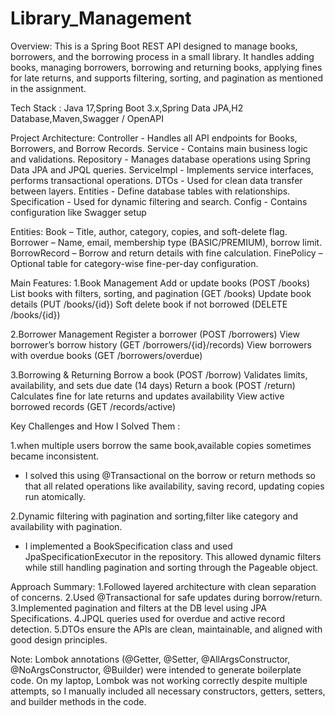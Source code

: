 # Library_Management
Overview:
This is a Spring Boot REST API designed to manage books, borrowers, and the borrowing process in a small library.
It handles adding books, managing borrowers, borrowing and returning books, applying fines for late returns, and supports filtering, sorting, and pagination as mentioned in the assignment.

Tech Stack  : Java 17,Spring Boot 3.x,Spring Data JPA,H2 Database,Maven,Swagger / OpenAPI

Project Architecture:
Controller    - Handles all API endpoints for Books, Borrowers, and Borrow Records.
Service       -  Contains main business logic and validations.
Repository	  -  Manages database operations using Spring Data JPA and JPQL queries.
ServiceImpl	  -  Implements service interfaces, performs transactional operations.
DTOs	        -  Used for clean data transfer between layers.
Entities	    -  Define database tables with relationships.
Specification	-  Used for dynamic filtering and search.
Config	      -  Contains configuration like Swagger setup

 Entities: 
Book – Title, author, category, copies, and soft-delete flag.
Borrower – Name, email, membership type (BASIC/PREMIUM), borrow limit.
BorrowRecord – Borrow and return details with fine calculation.
FinePolicy – Optional table for category-wise fine-per-day configuration.

Main Features:
1.Book Management
                   Add or update books (POST /books)
                   List books with filters, sorting, and pagination (GET /books)
                   Update book details (PUT /books/{id})
                   Soft delete book if not borrowed (DELETE /books/{id})

2.Borrower Management
                     Register a borrower (POST /borrowers)
                     View borrower’s borrow history (GET /borrowers/{id}/records)
                     View borrowers with overdue books (GET /borrowers/overdue)

3.Borrowing & Returning
                      Borrow a book (POST /borrow)
                      Validates limits, availability, and sets due date (14 days)
                      Return a book (POST /return)
                      Calculates fine for late returns and updates availability
                      View active borrowed records (GET /records/active)

Key Challenges and How I Solved Them  :

1.when multiple users borrow the same book,available copies sometimes became inconsistent.
- I solved this using @Transactional on the borrow or return methods so that all related operations like availability, saving record, updating copies run atomically.

2.Dynamic filtering with pagination and sorting,filter like category and availability with pagination.
- I implemented a BookSpecification class and used JpaSpecificationExecutor in the repository.
This allowed dynamic filters while still handling pagination and sorting through the Pageable object.



Approach Summary:
1.Followed layered architecture with clean separation of concerns.
2.Used @Transactional for safe updates during borrow/return.
3.Implemented pagination and filters at the DB level using JPA Specifications.
4.JPQL queries used for overdue and active record detection.
5.DTOs ensure the APIs are clean, maintainable, and aligned with good design principles.


Note: Lombok annotations (@Getter, @Setter, @AllArgsConstructor, @NoArgsConstructor, @Builder) were intended to generate boilerplate code.
On my laptop, Lombok was not working correctly despite multiple attempts, so I manually included all necessary constructors, getters, setters, and builder methods in the code.








